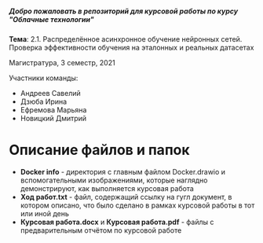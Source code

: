 ##### Добро пожаловать в репозиторий для курсовой работы по курсу "Облачные технологии"

**Тема**: 2.1. Распределённое асинхронное обучение нейронных сетей. Проверка эффективности обучения на эталонных и реальных датасетах

Магистратура, 3 семестр, 2021

Участники команды:

- Андреев Савелий
- Дзюба Ирина
- Ефремова Марьяна
- Новицкий Дмитрий

# Описание файлов и папок

- **Docker info** - директория с главным файлом Docker.drawio и вспомогательными изображениями, которые наглядно демонстрируют, как выполняется курсовая работа
- **Ход работ.txt** - файл, содержащий ссылку на гугл документ, в котором описано, что было сделано в рамках курсовой работы в тот или иной день
- **Курсовая работа.docx** и **Курсовая работа.pdf** - файлы с предварительным отчётом по курсовой работе